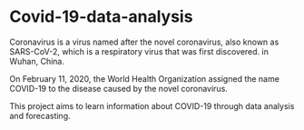 # Covid-19-data-analysis
Coronavirus is a virus named after the novel coronavirus, also known as SARS-CoV-2, which is a respiratory virus that was first discovered. in Wuhan, China.

On February 11, 2020, the World Health Organization assigned the name COVID-19 to the disease caused by the novel coronavirus.

This project aims to learn information about COVID-19 through data analysis and forecasting.
